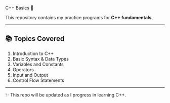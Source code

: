  C++ Basics 🚀

This repository contains my practice programs for **C++ fundamentals**.  

---

## 📚 Topics Covered

1. Introduction to C++  
2. Basic Syntax & Data Types  
3. Variables and Constants  
4. Operators  
5. Input and Output  
6. Control Flow Statements  

---

✨ This repo will be updated as I progress in learning C++.  
